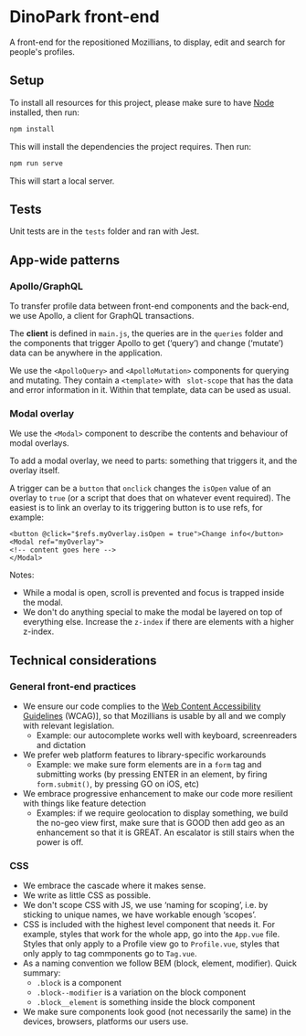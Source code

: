 # DinoPark front-end

A front-end for the repositioned Mozillians, to display, edit and search for people's profiles.

## Setup

To install all resources for this project, please make sure to have [Node](https://nodejs.org/) installed, then run:

```bash
npm install
```

This will install the dependencies the project requires. Then run:

```bash
npm run serve
```

This will start a local server.

## Tests

Unit tests are in the `tests` folder and ran with Jest.

## App-wide patterns

### Apollo/GraphQL 

To transfer profile data between front-end components and the back-end, we use Apollo, a client for GraphQL transactions. 

The **client** is defined in `main.js`, the queries are in the `queries` folder and the components that trigger Apollo to get (‘query’) and change (‘mutate’) data can be anywhere in the application. 

We use the `<ApolloQuery>` and `<ApolloMutation>` components for querying and mutating. They contain a `<template>` with ` slot-scope` that has the data and error information in it. Within that template, data can be used as usual.

### Modal overlay

We use the `<Modal>` component to describe the contents and behaviour of modal overlays.

To add a modal overlay, we need to parts: something that triggers it, and the overlay itself.

A trigger can be a `button` that `onclick` changes the `isOpen` value of an overlay to `true` (or a script that does that on whatever event required). The easiest is to link an overlay to its triggering button is to use refs, for example: 

```markup
<button @click="$refs.myOverlay.isOpen = true">Change info</button>
<Modal ref="myOverlay">
<!-- content goes here -->
</Modal>
```

Notes: 

* While a modal is open, scroll is prevented and focus is trapped inside the modal.
* We don't do anything special to make the modal be layered on top of everything else. Increase the `z-index` if there are elements with a higher z-index. 

## Technical considerations

### General front-end practices

* We ensure our code complies to the [Web Content Accessibility Guidelines](https://www.w3.org/WAI/WCAG21/quickref/?versions=2.1) (WCAG)], so that Mozillians is usable by all and we comply with relevant legislation.
    * Example: our autocomplete works well with keyboard, screenreaders and dictation 
* We prefer web platform features to library-specific workarounds
    * Example: we make sure form elements are in a `form` tag and submitting works (by pressing ENTER in an element, by firing `form.submit()`, by pressing GO on iOS, etc)
* We embrace progressive enhancement to make our code more resilient with things like feature detection
    * Examples: if we require geolocation to display something, we build the no-geo view first, make sure that is GOOD then add geo as an enhancement so that it is GREAT. An escalator is still stairs when the power is off.

### CSS

* We embrace the cascade where it makes sense.
* We write as little CSS as possible.
* We don't scope CSS with JS, we use ‘naming for scoping’, i.e. by sticking to unique names, we have workable enough ‘scopes’. 
* CSS is included with the highest level component that needs it. For example, styles that work for the whole app, go into the `App.vue` file. Styles that only apply to a Profile view go to `Profile.vue`, styles that only apply to tag commponents go to `Tag.vue`. 
* As a naming convention we follow BEM (block, element, modifier). Quick summary:
    * `.block` is a component
    * `.block--modifier` is a variation on the block component
    * `.block__element` is something inside the block component
* We make sure components look good (not necessarily the same) in the devices, browsers, platforms our users use.
